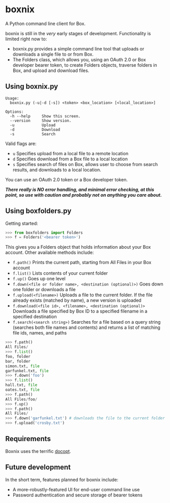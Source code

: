 boxnix
======

A Python command line client for Box.

boxnix is still in the *very* early stages of development. Functionality is limited right now to:

* boxnix.py provides a simple command line tool that uploads or downloads a single file to or from Box.
* The Folders class, which allows you, using an OAuth 2.0 or Box developer bearer token, to create Folders objects, traverse folders in Box, and upload and download files.

Using boxnix.py
---------------
```
Usage:
  boxnix.py (-u|-d [-s]) <token> <box_location> [<local_location>]

Options:
  -h --help     Show this screen.
  --version     Show version.
  -u            Upload
  -d            Download
  -s            Search
```

Valid flags are:
* `u` Specifies upload from a local file to a remote location
* `d` Specifies download from a Box file to a local location
* `s` Specifies search of files on Box, allows user to choose from search results, and downloads to a local location.

You can use an OAuth 2.0 token or a Box developer token.

***There really is NO error handling, and minimal error checking, at this point, so use with caution and probably not on anything you care about.***

Using boxfolders.py
----------------

Getting started:
```python
>>> from boxfolders import Folders
>>> f = Folders('<bearer token>')
```

This gives you a Folders object that holds information about your Box account. Other available methods include:
* `f.path()` Prints the current path, starting from All Files in your Box account
* `f.list()` Lists contents of your current folder
* `f.up()` Goes up one level
* `f.down(<file or folder name>, <destination (optional)>)` Goes down one folder or downloads a file
* `f.upload(<filename>)` Uploads a file to the current folder. If the file already exists (matched by name), a new version is uploaded
* `f.download(<file id>, <filename>, <destination (optional)>` Downloads a file specified by Box ID to a specified filename in a specified destination
* `f.search(<search string>)` Searches for a file based on a query string (searches both file names and contents) and returns a list of matching file ids, names, and paths

```python
>>> f.path()
All Files/
>>> f.list()
foo, folder
bar, folder
simon.txt, file
garfunkel.txt, file
>>> f.down('foo')
>>> f.list()
hall.txt, file
oates.txt, file
>>> f.path()
All Files/foo/
>>> f.up()
>>> f.path()
All Files/
>>> f.down('garfunkel.txt') # downloads the file to the current folder
>>> f.upload('crosby.txt')
```

Requirements
------------

Boxnix uses the terrific [docopt](https://github.com/docopt/docopt "docopt on Github").

Future development
------------------
In the short term, features planned for boxnix include: 
* A more-robustly-featured UI for end-user command line use
* Password authentication and secure storage of bearer tokens
